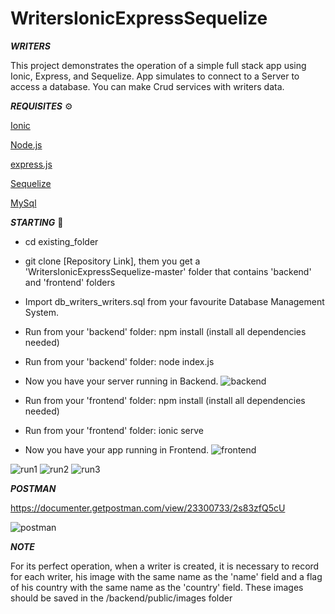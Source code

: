 # WritersIonicExpressSequelize

***WRITERS***

This project demonstrates the operation of a simple full stack app using Ionic, Express, and Sequelize. App simulates to connect to a Server to access a database. You can make Crud services with writers data.


***REQUISITES*** ⚙️

[Ionic](https://ionicframework.com/)


[Node.js](https://nodejs.org/es/)


[express.js](https://expressjs.com/)


[Sequelize](https://sequelize.org/)


[MySql](https://www.mysql.com/)
 

***STARTING*** 🚀

- cd existing_folder

- git clone [Repository Link], them you get a 'WritersIonicExpressSequelize-master' folder that contains 'backend' and 'frontend' folders

- Import db_writers_writers.sql from your favourite Database Management System.

- Run from your 'backend' folder: npm install (install all dependencies needed)

- Run from your 'backend' folder: node index.js

- Now you have your server running in Backend.
![backend](https://user-images.githubusercontent.com/57419892/194329213-6c09ca48-3907-41c4-9602-55bdf929cad8.JPG)

- Run from your 'frontend' folder: npm install (install all dependencies needed)

- Run from your 'frontend' folder: ionic serve

- Now you have your app running in Frontend.
![frontend](https://user-images.githubusercontent.com/57419892/194329276-48188e07-7de4-486d-b0f7-ae98b86fc504.JPG)

![run1](https://user-images.githubusercontent.com/57419892/194329319-faa236a7-a4b2-401b-8219-431dfc034ee9.JPG)
![run2](https://user-images.githubusercontent.com/57419892/194329341-985af905-f8d0-45fd-a32e-c853a6a1e22b.JPG)
![run3](https://user-images.githubusercontent.com/57419892/194329356-b4e797e3-450e-4f97-84d4-ba4728eca806.JPG)


***POSTMAN***

https://documenter.getpostman.com/view/23300733/2s83zfQ5cU

![postman](https://user-images.githubusercontent.com/57419892/194326294-13c16440-3d8b-4e0d-b41f-b4a1ee948cc4.JPG)


***NOTE***

For its perfect operation, when a writer is created, it is necessary to record for each writer, his image with the same name as the 'name' field and a flag of his country with the same name as the 'country' field. These images should be saved in the /backend/public/images folder

